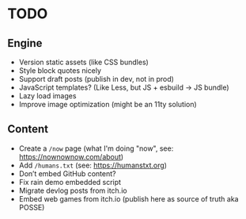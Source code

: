 # TODO

## Engine

- Version static assets (like CSS bundles)
- Style block quotes nicely
- Support draft posts (publish in dev, not in prod)
- JavaScript templates? (Like Less, but JS + esbuild -> JS bundle)
- Lazy load images
- Improve image optimization (might be an 11ty solution)

## Content

- Create a `/now` page (what I'm doing "now", see: https://nownownow.com/about)
- Add `/humans.txt` (see: https://humanstxt.org)
- Don’t embed GitHub content?
- Fix rain demo embedded script
- Migrate devlog posts from itch.io
- Embed web games from itch.io (publish here as source of truth aka POSSE)
